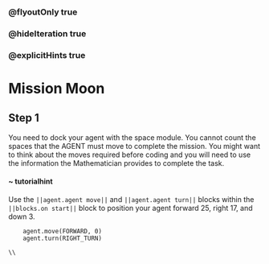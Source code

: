 ### @flyoutOnly true
### @hideIteration true
### @explicitHints true

# Mission Moon

## Step 1
You need to dock your agent with the space module. You cannot count the spaces that the AGENT must move to complete the mission. You might want to think about the moves required before coding and you will need to use the information the Mathematician provides to complete the task.

#### ~ tutorialhint 
Use the ``||agent.agent move||`` and ``||agent.agent turn||`` blocks within the ``||blocks.on start||`` block to position your agent forward 25, right 17, and down 3.

```ghost
    agent.move(FORWARD, 0)
    agent.turn(RIGHT_TURN)
```
```template
\\
```
```package
```
